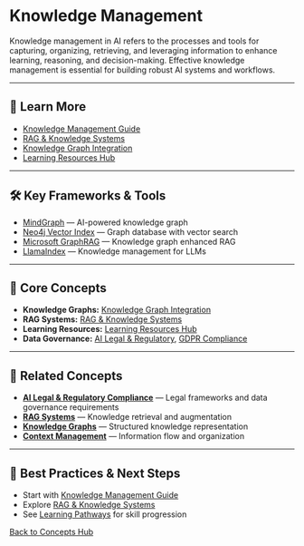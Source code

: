 # Knowledge Management

Knowledge management in AI refers to the processes and tools for capturing, organizing, retrieving, and leveraging information to enhance learning, reasoning, and decision-making. Effective knowledge management is essential for building robust AI systems and workflows.

---

## 📖 Learn More

- [Knowledge Management Guide](../guides/goal-oriented-guides.md)
- [RAG & Knowledge Systems](../reference/core-technologies.md#rag--knowledge-systems)
- [Knowledge Graph Integration](../reference/core-technologies.md#knowledge-graph-integration)
- [Learning Resources Hub](../learning/learning-resources-hub.md)

---

## 🛠️ Key Frameworks & Tools

- [MindGraph](https://github.com/yoheinakajima/MindGraph) — AI-powered knowledge graph
- [Neo4j Vector Index](https://neo4j.com/docs/cypher-manual/current/indexes-for-vector-search/) — Graph database with vector search
- [Microsoft GraphRAG](https://github.com/microsoft/graphrag) — Knowledge graph enhanced RAG
- [LlamaIndex](https://www.llamaindex.ai/) — Knowledge management for LLMs

---

## 🧠 Core Concepts

- **Knowledge Graphs:** [Knowledge Graph Integration](../reference/core-technologies.md#knowledge-graph-integration)
- **RAG Systems:** [RAG & Knowledge Systems](../reference/core-technologies.md#rag--knowledge-systems)
- **Learning Resources:** [Learning Resources Hub](../learning/learning-resources-hub.md)
- **Data Governance:** [AI Legal & Regulatory](./ai-legal-regulatory.md), [GDPR Compliance](./ai-legal-regulatory.md)

---

## 🔗 **Related Concepts**

- **[AI Legal & Regulatory Compliance](./ai-legal-regulatory.md)** — Legal frameworks and data governance requirements
- **[RAG Systems](./rag.md)** — Knowledge retrieval and augmentation
- **[Knowledge Graphs](./knowledge-graphs.md)** — Structured knowledge representation
- **[Context Management](./context-management.md)** — Information flow and organization

---

## 🚀 Best Practices & Next Steps

- Start with [Knowledge Management Guide](../guides/goal-oriented-guides.md)
- Explore [RAG & Knowledge Systems](../reference/core-technologies.md#rag--knowledge-systems)
- See [Learning Pathways](./learning-pathways.md) for skill progression

[Back to Concepts Hub](./README.md)
